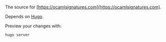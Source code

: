 The source for [https://ocamlsignatures.com](https://ocamlsignatures.com).

Depends on [Hugo](https://github.com/gohugoio/hugo).

Preview your changes with:

    hugo server
